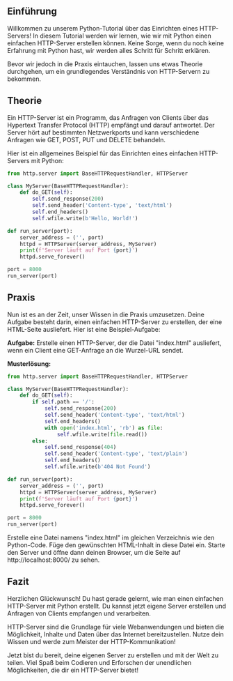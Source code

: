 
## Einführung

Willkommen zu unserem Python-Tutorial über das Einrichten eines HTTP-Servers! In diesem Tutorial werden wir lernen, wie wir mit Python einen einfachen HTTP-Server erstellen können. Keine Sorge, wenn du noch keine Erfahrung mit Python hast, wir werden alles Schritt für Schritt erklären.

Bevor wir jedoch in die Praxis eintauchen, lassen uns etwas Theorie durchgehen, um ein grundlegendes Verständnis von HTTP-Servern zu bekommen.

## Theorie

Ein HTTP-Server ist ein Programm, das Anfragen von Clients über das Hypertext Transfer Protocol (HTTP) empfängt und darauf antwortet. Der Server hört auf bestimmten Netzwerkports und kann verschiedene Anfragen wie GET, POST, PUT und DELETE behandeln.

Hier ist ein allgemeines Beispiel für das Einrichten eines einfachen HTTP-Servers mit Python:

```python
from http.server import BaseHTTPRequestHandler, HTTPServer

class MyServer(BaseHTTPRequestHandler):
    def do_GET(self):
        self.send_response(200)
        self.send_header('Content-type', 'text/html')
        self.end_headers()
        self.wfile.write(b'Hello, World!')

def run_server(port):
    server_address = ('', port)
    httpd = HTTPServer(server_address, MyServer)
    print(f'Server läuft auf Port {port}')
    httpd.serve_forever()

port = 8000
run_server(port)
```

## Praxis

Nun ist es an der Zeit, unser Wissen in die Praxis umzusetzen. Deine Aufgabe besteht darin, einen einfachen HTTP-Server zu erstellen, der eine HTML-Seite ausliefert. Hier ist eine Beispiel-Aufgabe:

**Aufgabe:** Erstelle einen HTTP-Server, der die Datei "index.html" ausliefert, wenn ein Client eine GET-Anfrage an die Wurzel-URL sendet.

**Musterlösung:**

```python
from http.server import BaseHTTPRequestHandler, HTTPServer

class MyServer(BaseHTTPRequestHandler):
    def do_GET(self):
        if self.path == '/':
            self.send_response(200)
            self.send_header('Content-type', 'text/html')
            self.end_headers()
            with open('index.html', 'rb') as file:
                self.wfile.write(file.read())
        else:
            self.send_response(404)
            self.send_header('Content-type', 'text/plain')
            self.end_headers()
            self.wfile.write(b'404 Not Found')

def run_server(port):
    server_address = ('', port)
    httpd = HTTPServer(server_address, MyServer)
    print(f'Server läuft auf Port {port}')
    httpd.serve_forever()

port = 8000
run_server(port)
```

Erstelle eine Datei namens "index.html" im gleichen Verzeichnis wie den Python-Code. Füge den gewünschten HTML-Inhalt in diese Datei ein. Starte den Server und öffne dann deinen Browser, um die Seite auf http://localhost:8000/ zu sehen.

## Fazit

Herzlichen Glückwunsch! Du hast gerade gelernt, wie man einen einfachen HTTP-Server mit Python erstellt. Du kannst jetzt eigene Server erstellen und Anfragen von Clients empfangen und verarbeiten.

HTTP-Server sind die Grundlage für viele Webanwendungen und bieten die Möglichkeit, Inhalte und Daten über das Internet bereitzustellen. Nutze dein Wissen und werde zum Meister der HTTP-Kommunikation!

Jetzt bist du bereit, deine eigenen Server zu erstellen und mit der Welt zu teilen. Viel Spaß beim Codieren und Erforschen der unendlichen Möglichkeiten, die dir ein HTTP-Server bietet!